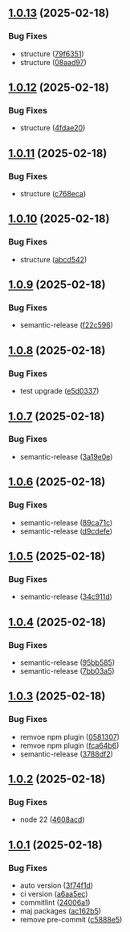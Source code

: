## [1.0.13](https://github.com/Actunime/typescript-config/compare/v1.0.12...v1.0.13) (2025-02-18)


### Bug Fixes

* structure ([79f6351](https://github.com/Actunime/typescript-config/commit/79f6351252c93c44b0eb339ecadde3763a115e4d))
* structure ([08aad97](https://github.com/Actunime/typescript-config/commit/08aad97ef650db962c6e430e5fba7df840bf5a16))

## [1.0.12](https://github.com/Actunime/typescript-config/compare/v1.0.11...v1.0.12) (2025-02-18)


### Bug Fixes

* structure ([4fdae20](https://github.com/Actunime/typescript-config/commit/4fdae2079c299900065d67d17f51439786089415))

## [1.0.11](https://github.com/Actunime/typescript-config/compare/v1.0.10...v1.0.11) (2025-02-18)


### Bug Fixes

* structure ([c768eca](https://github.com/Actunime/typescript-config/commit/c768eca88660e3f645fc49a02e49a681e3d520f7))

## [1.0.10](https://github.com/Actunime/typescript-config/compare/v1.0.9...v1.0.10) (2025-02-18)


### Bug Fixes

* structure ([abcd542](https://github.com/Actunime/typescript-config/commit/abcd542ab872c1cea7d5534b11c7aadd586d2524))

## [1.0.9](https://github.com/Actunime/typescript-config/compare/v1.0.8...v1.0.9) (2025-02-18)


### Bug Fixes

* semantic-release ([f22c596](https://github.com/Actunime/typescript-config/commit/f22c596157bf9b6226a6eff6e14e2abf9fa912c6))

## [1.0.8](https://github.com/Actunime/typescript-config/compare/v1.0.7...v1.0.8) (2025-02-18)


### Bug Fixes

* test upgrade ([e5d0337](https://github.com/Actunime/typescript-config/commit/e5d0337676f216a685837cd02a43c56a48825299))

## [1.0.7](https://github.com/Actunime/typescript-config/compare/v1.0.6...v1.0.7) (2025-02-18)


### Bug Fixes

* semantic-release ([3a19e0e](https://github.com/Actunime/typescript-config/commit/3a19e0ee4c765945c01d68c7888327a1940b5da2))

## [1.0.6](https://github.com/Actunime/typescript-config/compare/v1.0.5...v1.0.6) (2025-02-18)


### Bug Fixes

* semantic-release ([89ca71c](https://github.com/Actunime/typescript-config/commit/89ca71c6a3288e53618b7983a013d5af6de10775))
* semantic-release ([d9cdefe](https://github.com/Actunime/typescript-config/commit/d9cdefe510c1d9382fe7f8c7b9c2e013db27459b))

## [1.0.5](https://github.com/Actunime/typescript-config/compare/v1.0.4...v1.0.5) (2025-02-18)


### Bug Fixes

* semantic-release ([34c911d](https://github.com/Actunime/typescript-config/commit/34c911d0f35bad1952a8da6e2709e0fb13a39f56))

## [1.0.4](https://github.com/Actunime/typescript-config/compare/v1.0.3...v1.0.4) (2025-02-18)


### Bug Fixes

* semantic-release ([95bb585](https://github.com/Actunime/typescript-config/commit/95bb585cec37d37fd4b190f7683a123ab415e949))
* semantic-release ([7bb03a5](https://github.com/Actunime/typescript-config/commit/7bb03a557f99248009a50945793dbb84fbf2c7e4))

## [1.0.3](https://github.com/Actunime/typescript-config/compare/v1.0.2...v1.0.3) (2025-02-18)


### Bug Fixes

* remvoe npm plugin ([0581307](https://github.com/Actunime/typescript-config/commit/05813074abe65ff28b3c7a5b43cf0bd4b6dc4114))
* remvoe npm plugin ([fca64b6](https://github.com/Actunime/typescript-config/commit/fca64b63058b7ce86c66223ce2ab779665a562f5))
* semantic-release ([3788df2](https://github.com/Actunime/typescript-config/commit/3788df2d2babaa5f61000856568699d766312450))

## [1.0.2](https://github.com/Actunime/typescript-config/compare/v1.0.1...v1.0.2) (2025-02-18)


### Bug Fixes

* node 22 ([4608acd](https://github.com/Actunime/typescript-config/commit/4608acdf66d828e8c2a6d94c960b661d227b7876))

## [1.0.1](https://github.com/Actunime/typescript-config/compare/v1.0.0...v1.0.1) (2025-02-18)


### Bug Fixes

* auto version ([3f74f1d](https://github.com/Actunime/typescript-config/commit/3f74f1de0d2028e389590f578bd6f69c5d48f4d0))
* ci version ([a6aa5ec](https://github.com/Actunime/typescript-config/commit/a6aa5ec44223f41a1d76c31d9befa811e56ae268))
* commitlint ([24006a1](https://github.com/Actunime/typescript-config/commit/24006a1923f6af566ffb5a1b29c66114c38214b5))
* maj packages ([ac162b5](https://github.com/Actunime/typescript-config/commit/ac162b501ac36f1fe651b644044d90c903fa07e2))
* remove pre-commit ([c5888e5](https://github.com/Actunime/typescript-config/commit/c5888e519c347fe4fe0e4f9cff18d2f9edcd0c37))
